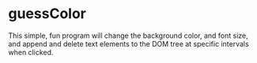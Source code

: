 # guessColor

This simple, fun program will change the background color, and font size, and 
append and delete text elements to the DOM tree at specific intervals when clicked.
